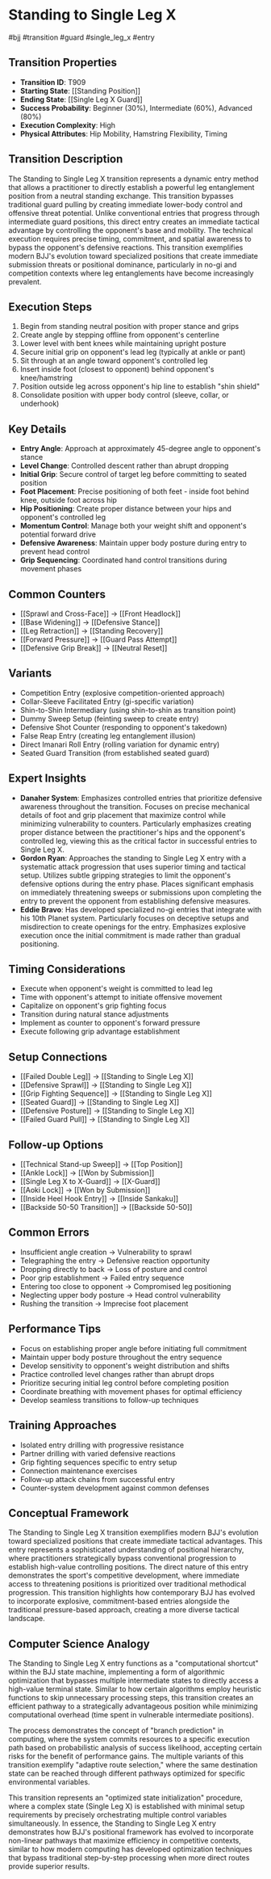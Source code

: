 # Standing to Single Leg X
#bjj #transition #guard #single_leg_x #entry

## Transition Properties
- **Transition ID**: T909
- **Starting State**: [[Standing Position]]
- **Ending State**: [[Single Leg X Guard]]
- **Success Probability**: Beginner (30%), Intermediate (60%), Advanced (80%)
- **Execution Complexity**: High
- **Physical Attributes**: Hip Mobility, Hamstring Flexibility, Timing

## Transition Description
The Standing to Single Leg X transition represents a dynamic entry method that allows a practitioner to directly establish a powerful leg entanglement position from a neutral standing exchange. This transition bypasses traditional guard pulling by creating immediate lower-body control and offensive threat potential. Unlike conventional entries that progress through intermediate guard positions, this direct entry creates an immediate tactical advantage by controlling the opponent's base and mobility. The technical execution requires precise timing, commitment, and spatial awareness to bypass the opponent's defensive reactions. This transition exemplifies modern BJJ's evolution toward specialized positions that create immediate submission threats or positional dominance, particularly in no-gi and competition contexts where leg entanglements have become increasingly prevalent.

## Execution Steps
1. Begin from standing neutral position with proper stance and grips
2. Create angle by stepping offline from opponent's centerline
3. Lower level with bent knees while maintaining upright posture
4. Secure initial grip on opponent's lead leg (typically at ankle or pant)
5. Sit through at an angle toward opponent's controlled leg
6. Insert inside foot (closest to opponent) behind opponent's knee/hamstring
7. Position outside leg across opponent's hip line to establish "shin shield"
8. Consolidate position with upper body control (sleeve, collar, or underhook)

## Key Details
- **Entry Angle**: Approach at approximately 45-degree angle to opponent's stance
- **Level Change**: Controlled descent rather than abrupt dropping
- **Initial Grip**: Secure control of target leg before committing to seated position
- **Foot Placement**: Precise positioning of both feet - inside foot behind knee, outside foot across hip
- **Hip Positioning**: Create proper distance between your hips and opponent's controlled leg
- **Momentum Control**: Manage both your weight shift and opponent's potential forward drive
- **Defensive Awareness**: Maintain upper body posture during entry to prevent head control
- **Grip Sequencing**: Coordinated hand control transitions during movement phases

## Common Counters
- [[Sprawl and Cross-Face]] → [[Front Headlock]]
- [[Base Widening]] → [[Defensive Stance]]
- [[Leg Retraction]] → [[Standing Recovery]]
- [[Forward Pressure]] → [[Guard Pass Attempt]]
- [[Defensive Grip Break]] → [[Neutral Reset]]

## Variants
- Competition Entry (explosive competition-oriented approach)
- Collar-Sleeve Facilitated Entry (gi-specific variation)
- Shin-to-Shin Intermediary (using shin-to-shin as transition point)
- Dummy Sweep Setup (feinting sweep to create entry)
- Defensive Shot Counter (responding to opponent's takedown)
- False Reap Entry (creating leg entanglement illusion)
- Direct Imanari Roll Entry (rolling variation for dynamic entry)
- Seated Guard Transition (from established seated guard)

## Expert Insights
- **Danaher System**: Emphasizes controlled entries that prioritize defensive awareness throughout the transition. Focuses on precise mechanical details of foot and grip placement that maximize control while minimizing vulnerability to counters. Particularly emphasizes creating proper distance between the practitioner's hips and the opponent's controlled leg, viewing this as the critical factor in successful entries to Single Leg X.
- **Gordon Ryan**: Approaches the standing to Single Leg X entry with a systematic attack progression that uses superior timing and tactical setup. Utilizes subtle gripping strategies to limit the opponent's defensive options during the entry phase. Places significant emphasis on immediately threatening sweeps or submissions upon completing the entry to prevent the opponent from establishing defensive measures.
- **Eddie Bravo**: Has developed specialized no-gi entries that integrate with his 10th Planet system. Particularly focuses on deceptive setups and misdirection to create openings for the entry. Emphasizes explosive execution once the initial commitment is made rather than gradual positioning.

## Timing Considerations
- Execute when opponent's weight is committed to lead leg
- Time with opponent's attempt to initiate offensive movement
- Capitalize on opponent's grip fighting focus
- Transition during natural stance adjustments
- Implement as counter to opponent's forward pressure
- Execute following grip advantage establishment

## Setup Connections
- [[Failed Double Leg]] → [[Standing to Single Leg X]]
- [[Defensive Sprawl]] → [[Standing to Single Leg X]]
- [[Grip Fighting Sequence]] → [[Standing to Single Leg X]]
- [[Seated Guard]] → [[Standing to Single Leg X]]
- [[Defensive Posture]] → [[Standing to Single Leg X]]
- [[Failed Guard Pull]] → [[Standing to Single Leg X]]

## Follow-up Options
- [[Technical Stand-up Sweep]] → [[Top Position]]
- [[Ankle Lock]] → [[Won by Submission]]
- [[Single Leg X to X-Guard]] → [[X-Guard]]
- [[Aoki Lock]] → [[Won by Submission]]
- [[Inside Heel Hook Entry]] → [[Inside Sankaku]]
- [[Backside 50-50 Transition]] → [[Backside 50-50]]

## Common Errors
- Insufficient angle creation → Vulnerability to sprawl
- Telegraphing the entry → Defensive reaction opportunity
- Dropping directly to back → Loss of posture and control
- Poor grip establishment → Failed entry sequence
- Entering too close to opponent → Compromised leg positioning
- Neglecting upper body posture → Head control vulnerability
- Rushing the transition → Imprecise foot placement

## Performance Tips
- Focus on establishing proper angle before initiating full commitment
- Maintain upper body posture throughout the entry sequence
- Develop sensitivity to opponent's weight distribution and shifts
- Practice controlled level changes rather than abrupt drops
- Prioritize securing initial leg control before completing position
- Coordinate breathing with movement phases for optimal efficiency
- Develop seamless transitions to follow-up techniques

## Training Approaches
- Isolated entry drilling with progressive resistance
- Partner drilling with varied defensive reactions
- Grip fighting sequences specific to entry setup
- Connection maintenance exercises
- Follow-up attack chains from successful entry
- Counter-system development against common defenses

## Conceptual Framework
The Standing to Single Leg X transition exemplifies modern BJJ's evolution toward specialized positions that create immediate tactical advantages. This entry represents a sophisticated understanding of positional hierarchy, where practitioners strategically bypass conventional progression to establish high-value controlling positions. The direct nature of this entry demonstrates the sport's competitive development, where immediate access to threatening positions is prioritized over traditional methodical progression. This transition highlights how contemporary BJJ has evolved to incorporate explosive, commitment-based entries alongside the traditional pressure-based approach, creating a more diverse tactical landscape.

## Computer Science Analogy
The Standing to Single Leg X entry functions as a "computational shortcut" within the BJJ state machine, implementing a form of algorithmic optimization that bypasses multiple intermediate states to directly access a high-value terminal state. Similar to how certain algorithms employ heuristic functions to skip unnecessary processing steps, this transition creates an efficient pathway to a strategically advantageous position while minimizing computational overhead (time spent in vulnerable intermediate positions).

The process demonstrates the concept of "branch prediction" in computing, where the system commits resources to a specific execution path based on probabilistic analysis of success likelihood, accepting certain risks for the benefit of performance gains. The multiple variants of this transition exemplify "adaptive route selection," where the same destination state can be reached through different pathways optimized for specific environmental variables.

This transition represents an "optimized state initialization" procedure, where a complex state (Single Leg X) is established with minimal setup requirements by precisely orchestrating multiple control variables simultaneously. In essence, the Standing to Single Leg X entry demonstrates how BJJ's positional framework has evolved to incorporate non-linear pathways that maximize efficiency in competitive contexts, similar to how modern computing has developed optimization techniques that bypass traditional step-by-step processing when more direct routes provide superior results.
